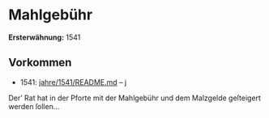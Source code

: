 # Mahlgebühr

**Ersterwähnung:** 1541

## Vorkommen
- 1541: [jahre/1541/README.md](../jahre/1541/README.md) – j

Der’ Rat hat in der Pforte mit der Mahlgebühr und
dem Malzgelde geſteigert werden ſollen...
